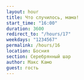 ```yaml
---
layout: hour
title: Что случилось, мама!
start_time: "16:00"
duration: 3600
redirect_to: "/hours/17"
weekdays: "1234567"
permalink: /hours/16
location: Босния
section: Серебрянный шар
author: Макс Камо
guest: гость  
---
```

